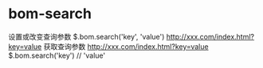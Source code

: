 # bom-search
设置或改变查询参数
$.bom.search('key', 'value')
http://xxx.com/index.html?key=value
获取查询参数
http://xxx.com/index.html?key=value
$.bom.search('key')  // 'value'
